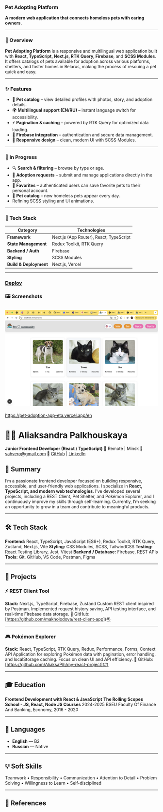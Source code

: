 ### Pet Adopting Platform

**A modern web application that connects homeless pets with caring owners.**

---

### 🌟 Overview

**Pet Adopting Platform** is a responsive and multilingual web application built with **React, TypeScript, Next.js, RTK Query, Firebase**, and **SCSS Modules**.
It offers catalogs of pets available for adoption across various platforms, shelters, and foster homes in Belarus, making the process of rescuing a pet quick and easy.

---

### ✨ Features

- 🐶 **Pet catalog** – view detailed profiles with photos, story, and adoption details.
- 🌍 **Multilingual support (EN/RU)** – instant language switch for accessibility.
- ⚡ **Pagination & caching** – powered by RTK Query for optimized data loading.
- 🔐 **Firebase integration** – authentication and secure data management.
- 🎨 **Responsive design** – clean, modern UI with SCSS Modules.

---

### 🚧 In Progress

- 🔍 **Search & filtering** – browse by type or age.
- 🧾 **Adoption requests** – submit and manage applications directly in the app.
- 💾 **Favorites** – authenticated users can save favorite pets to their personal account.
- 🐶 **Pet catalog** – new homeless pets appear every day.
- Refining SCSS styling and UI animations.

---

### 🧰 Tech Stack

| Category               | Technologies                            |
| ---------------------- | --------------------------------------- |
| **Framework**          | Next.js (App Router), React, TypeScript |
| **State Management**   | Redux Toolkit, RTK Query                |
| **Backend / Auth**     | Firebase                                |
| **Styling**            | SCSS Modules                            |
| **Build & Deployment** | Next.js, Vercel                         |

---

### [Deploy](https://pet-adoption-app-eta.vercel.app/en)

### 🖼️ Screenshots

## ![screen](image.png)

https://pet-adoption-app-eta.vercel.app/en

# 👩‍💻 Aliaksandra Palkhouskaya

**Junior Frontend Developer (React / TypeScript)**
📍 Remote | Minsk
📧 sahvero@gmail.com
🔗 [GitHub](https://www.linkedin.com/in/aliaksandra-palkhouskaya-626a20158/) | [LinkedIn](https://linkedin.com/in/yourprofile)

## 🎯 Summary

I’m a passionate frontend developer focused on building responsive, accessible, and user-friendly web applications. I specialize in **React, TypeScript, and modern web technologies**. I’ve developed several projects, including a REST Client, Pet Shelter, and Pokémon Explorer, and I continuously improve my skills through self-learning. Currently, I’m seeking an opportunity to grow in a team and contribute to meaningful products.

---

## 🛠️ Tech Stack

**Frontend:** React, TypeScript, JavaScript (ES6+), Redux Toolkit, RTK Query, Zustand, Next.js, Vite
**Styling:** CSS Modules, SCSS, TailwindCSS
**Testing:** React Testing Library, Jest, Vitest
**Backend / Database:** Firebase, REST APIs
**Tools:** Git, GitHub, VS Code, Postman, Figma

---

## 🚀 Projects

### ⚡ REST Client Tool

**Stack:** Next.js, TypeScript, Firebase, Zustand
Custom REST client inspired by Postman.
Implemented request history saving, API testing interface, and real-time Firebase data storage.
🔗 GitHub: [https://github.com/makholodova/rest-client-app](#)

---

### 🎮 Pokémon Explorer

**Stack:** React, TypeScript, RTK Query, Redux, Performance, Forms, Context API
Application for exploring Pokémon data with pagination, error handling, and localStorage caching.
Focus on clean UI and API efficiency.
🔗 GitHub: [https://github.com/AliaksaPlh/my-react-project](#)

---

## 🎓 Education

**Frontend Development with React & JavaScript**
**The Rolling Scopes School - JS, React, Node JS Courses** 2024-2025
BSEU Faculty Of Finance And Banking, Economy, 2016 - 2020

---

## 💬 Languages

- **English** — B2
- **Russian** — Native

---

## 💡 Soft Skills

Teamwork • Responsibility • Communication • Attention to Detail • Problem Solving • Willingness to Learn • Self-disciplined

---

## 📁 References
